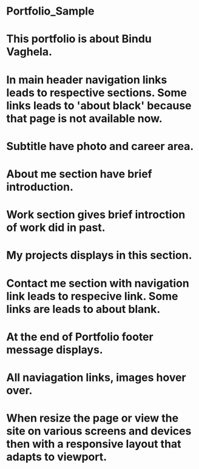 # Portfolio_Sample

# This portfolio is about Bindu Vaghela.

# In main header navigation links leads to respective sections. Some links leads to 'about black' because that page is not available now.

# Subtitle have photo and career area.

# About me section have brief introduction.

# Work section gives brief introction of work did in past.

# My projects displays in this section.

# Contact me section with navigation link leads to respecive link. Some links are leads to about blank.

# At the end of Portfolio footer message displays.

# All naviagation links, images hover over. 

# When resize the page or view the site on various screens and devices then with a responsive layout that adapts to viewport.